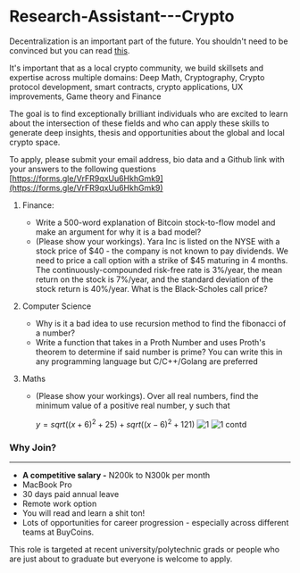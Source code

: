 # Research-Assistant---Crypto
Decentralization is an important part of the future. You shouldn't need to be convinced but you can read [this](https://onezero.medium.com/why-decentralization-matters-5e3f79f7638e).  

It's important that as a local crypto community, we build skillsets and expertise across multiple domains: Deep Math, Cryptography, Crypto protocol development, smart contracts, crypto applications, UX improvements, Game theory and Finance 

The goal is to find exceptionally brilliant individuals who are excited to learn about the intersection of these fields and who can apply these skills to generate deep insights, thesis and opportunities about the global and local crypto space. 

To apply, please submit your email address, bio data and a Github link with your answers to the following questions [https://forms.gle/VrFR9qxUu6HkhGmk9](https://forms.gle/VrFR9qxUu6HkhGmk9) 

1. Finance: 
    - Write a 500-word explanation of Bitcoin stock-to-flow model and make an argument for why it is a bad model?
    - (Please show your workings). Yara Inc is listed on the NYSE with a stock price of $40 - the company is not known to pay dividends. We need to price a call option with a strike of $45 maturing in 4 months. The continuously-compounded risk-free rate is 3%/year, the mean return on the
    stock is 7%/year, and the standard deviation of the stock return is 40%/year. What is the Black-Scholes call price?
   
    
2. Computer Science
    - Why is it a bad idea to use recursion method to find the fibonacci of a number?
    - Write a function that takes in a Proth Number and uses Proth's theorem to determine if said number is prime? You can write this in any programming language but C/C++/Golang are preferred
3. Maths 
    - (Please show your workings). Over all real numbers, find the minimum value of a positive real number, y such that

        $y = sqrt((x+6)^2 + 25) + sqrt((x-6)^2 + 121)$
        ![1](https://user-images.githubusercontent.com/16024317/93733676-3341b380-fbce-11ea-9970-a00338265cb0.jpeg)
         ![1 contd](https://user-images.githubusercontent.com/16024317/93733675-32108680-fbce-11ea-90ca-6e024267283b.jpeg)

    

### Why Join?

---

- **A competitive salary -** N200k to N300k per month
- MacBook Pro
- 30 days paid annual leave
- Remote work option
- You will read and learn a shit ton!
- Lots of opportunities for career progression - especially across different teams at BuyCoins.

This role is targeted at recent university/polytechnic grads or people who are just about to graduate but everyone is welcome to apply.
